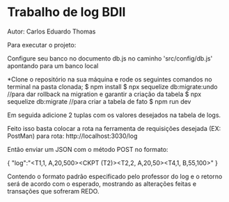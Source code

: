 # Trabalho de log BDII

Autor: Carlos Eduardo Thomas

Para executar o projeto:

Configure seu banco no documento db.js no caminho 'src/config/db.js' apontando para um banco local

*Clone o repositório na sua máquina e rode os seguintes comandos no terminal na pasta clonada;
$ npm install
$ npx sequelize db:migrate:undo //para dar rollback na migration e garantir a criação da tabela
$ npx sequelize db:migrate //para criar a tabela de fato
$ npm run dev

Em seguida adicione 2 tuplas com os valores desejados na tabela de logs.

Feito isso basta colocar a rota na ferramenta de requisições desejada (EX: PostMan) para rota:
http://localhost:3030/log

Então enviar um JSON com o método POST no formato:

{
  "log":"<start T1><T1,1, A,20,500><start T2><commit T1><CKPT (T2)><T2,2, A,20,50><start T3><start T4><commit T2><T4,1, B,55,100>"
}

Contendo o formato padrão especificado pelo professor do log e o retorno será de acordo com o esperado, 
mostrando as alterações feitas e transações que sofreram REDO.
